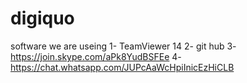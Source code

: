 # digiquo
software we are useing
          1- TeamViewer 14
          2- git hub
          3- https://join.skype.com/aPk8YudBSFEe
          4- https://chat.whatsapp.com/JUPcAaWcHpiInicEzHiCLB
          
          
